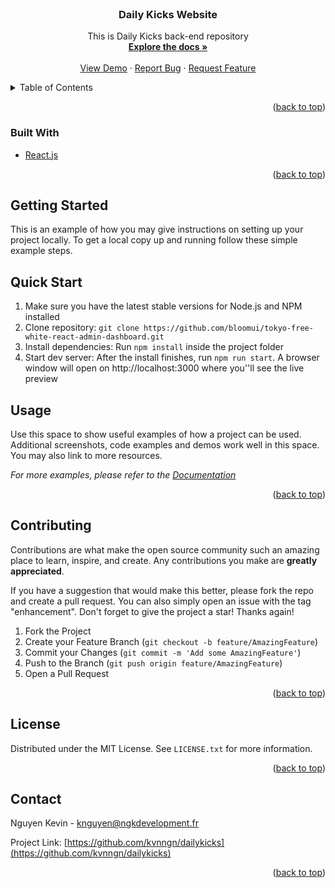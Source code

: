 <div id="top"></div>

<!-- PROJECT LOGO -->
<br />
<div align="center">
<h3 align="center">Daily Kicks Website</h3>

  <p align="center">
    This is Daily Kicks back-end repository
    <br />
    <a href="https://github.com/kvnngn/dailykicks"><strong>Explore the docs »</strong></a>
    <br />
    <br />
    <a href="https://github.com/kvnngn/dailykicks">View Demo</a>
    ·
    <a href="https://github.com/kvnngn/dailykicks/issues">Report Bug</a>
    ·
    <a href="https://github.com/kvnngn/dailykicks/issues">Request Feature</a>
  </p>
</div>

<!-- TABLE OF CONTENTS -->
<details>
  <summary>Table of Contents</summary>
  <ol>
    <li>
      <a href="#about-the-project">About The Project</a>
      <ul>
        <li><a href="#built-with">Built With</a></li>
      </ul>
    </li>
    <li>
      <a href="#getting-started">Getting Started</a>
      <ul>
        <li><a href="#installation">Installation</a></li>
      </ul>
    </li>
    <li><a href="#usage">Usage</a></li>
    <li><a href="#roadmap">Roadmap</a></li>
    <li><a href="#contributing">Contributing</a></li>
    <li><a href="#license">License</a></li>
    <li><a href="#contact">Contact</a></li>
    <li><a href="#acknowledgments">Acknowledgments</a></li>
  </ol>
</details>

<p align="right">(<a href="#top">back to top</a>)</p>

### Built With

* [React.js](https://reactjs.org/)

<p align="right">(<a href="#top">back to top</a>)</p>


<!-- GETTING STARTED -->
## Getting Started

This is an example of how you may give instructions on setting up your project locally.
To get a local copy up and running follow these simple example steps.

## Quick Start


<ol>
    <li>Make sure you have the latest stable versions for Node.js and NPM installed</li>
    <li>Clone repository: <code>git clone https://github.com/bloomui/tokyo-free-white-react-admin-dashboard.git</code></li>
    <li>Install dependencies: Run <code>npm install</code> inside the project folder</li>
    <li>Start dev server: After the install finishes, run <code>npm run start</code>. A browser window will open on http://localhost:3000 where you''ll see the live preview</li>
</ol>



<!-- USAGE EXAMPLES -->
## Usage

Use this space to show useful examples of how a project can be used. Additional screenshots, code examples and demos work well in this space. You may also link to more resources.

_For more examples, please refer to the [Documentation](https://example.com)_

<p align="right">(<a href="#top">back to top</a>)</p>


<!-- CONTRIBUTING -->
## Contributing

Contributions are what make the open source community such an amazing place to learn, inspire, and create. Any contributions you make are **greatly appreciated**.

If you have a suggestion that would make this better, please fork the repo and create a pull request. You can also simply open an issue with the tag "enhancement".
Don't forget to give the project a star! Thanks again!

1. Fork the Project
2. Create your Feature Branch (`git checkout -b feature/AmazingFeature`)
3. Commit your Changes (`git commit -m 'Add some AmazingFeature'`)
4. Push to the Branch (`git push origin feature/AmazingFeature`)
5. Open a Pull Request

<p align="right">(<a href="#top">back to top</a>)</p>



<!-- LICENSE -->
## License

Distributed under the MIT License. See `LICENSE.txt` for more information.

<p align="right">(<a href="#top">back to top</a>)</p>



<!-- CONTACT -->
## Contact

Nguyen Kevin - knguyen@ngkdevelopment.fr

Project Link: [https://github.com/kvnngn/dailykicks](https://github.com/kvnngn/dailykicks)

<p align="right">(<a href="#top">back to top</a>)</p>

<!-- MARKDOWN LINKS & IMAGES -->
<!-- https://www.markdownguide.org/basic-syntax/#reference-style-links -->
[contributors-shield]: https://img.shields.io/github/contributors/kvnngn/dailykicks.svg?style=for-the-badge
[contributors-url]: https://github.com/kvnngn/dailykicks/graphs/contributors
[forks-shield]: https://img.shields.io/github/forks/kvnngn/dailykicks.svg?style=for-the-badge
[forks-url]: https://github.com/kvnngn/dailykicks/network/members
[stars-shield]: https://img.shields.io/github/stars/kvnngn/dailykicks.svg?style=for-the-badge
[stars-url]: https://github.com/kvnngn/dailykicks/stargazers
[issues-shield]: https://img.shields.io/github/issues/kvnngn/dailykicks.svg?style=for-the-badge
[issues-url]: https://github.com/kvnngn/dailykicks/issues
[license-shield]: https://img.shields.io/github/license/kvnngn/dailykicks.svg?style=for-the-badge
[license-url]: https://github.com/kvnngn/dailykicks/blob/master/LICENSE.txt
[linkedin-shield]: https://img.shields.io/badge/-LinkedIn-black.svg?style=for-the-badge&logo=linkedin&colorB=555
[linkedin-url]: https://linkedin.com/in/linkedin_username
[product-screenshot]: images/screenshot.png
